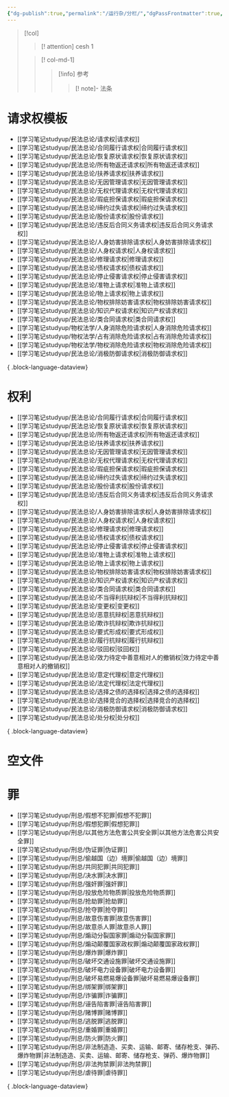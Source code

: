 ```yaml
---
{"dg-publish":true,"permalink":"/运行杂/分栏/","dgPassFrontmatter":true,"created":"2024-09-29T14:53:51.399+08:00","updated":"2024-11-03T00:26:41.609+08:00"}
---
```


> [!col]
>>[! attention] cesh
>>1
>
>>[! col-md-1]
>>>[!info] 参考
>>>>[! note]- 法条
# 请求权模板

- [[学习笔记studyup/民法总论/请求权\|请求权]]
- [[学习笔记studyup/民法总论/合同履行请求权\|合同履行请求权]]
- [[学习笔记studyup/民法总论/恢复原状请求权\|恢复原状请求权]]
- [[学习笔记studyup/民法总论/所有物返还请求权\|所有物返还请求权]]
- [[学习笔记studyup/民法总论/扶养请求权\|扶养请求权]]
- [[学习笔记studyup/民法总论/无因管理请求权\|无因管理请求权]]
- [[学习笔记studyup/民法总论/无权代理请求权\|无权代理请求权]]
- [[学习笔记studyup/民法总论/瑕疵担保请求权\|瑕疵担保请求权]]
- [[学习笔记studyup/民法总论/缔约过失请求权\|缔约过失请求权]]
- [[学习笔记studyup/民法总论/股份请求权\|股份请求权]]
- [[学习笔记studyup/民法总论/违反后合同义务请求权\|违反后合同义务请求权]]
- [[学习笔记studyup/民法总论/人身妨害排除请求权\|人身妨害排除请求权]]
- [[学习笔记studyup/民法总论/人身权请求权\|人身权请求权]]
- [[学习笔记studyup/民法总论/修理请求权\|修理请求权]]
- [[学习笔记studyup/民法总论/债权请求权\|债权请求权]]
- [[学习笔记studyup/民法总论/停止侵害请求权\|停止侵害请求权]]
- [[学习笔记studyup/民法总论/准物上请求权\|准物上请求权]]
- [[学习笔记studyup/民法总论/物上请求权\|物上请求权]]
- [[学习笔记studyup/民法总论/物权排除妨害请求权\|物权排除妨害请求权]]
- [[学习笔记studyup/民法总论/知识产权请求权\|知识产权请求权]]
- [[学习笔记studyup/民法总论/类合同请求权\|类合同请求权]]
- [[学习笔记studyup/物权法学/人身消除危险请求权\|人身消除危险请求权]]
- [[学习笔记studyup/物权法学/占有消除危险请求权\|占有消除危险请求权]]
- [[学习笔记studyup/物权法学/物权消除危险请求权\|物权消除危险请求权]]
- [[学习笔记studyup/民法总论/消极防御请求权\|消极防御请求权]]

{ .block-language-dataview}
# 权利
- [[学习笔记studyup/民法总论/合同履行请求权\|合同履行请求权]]
- [[学习笔记studyup/民法总论/恢复原状请求权\|恢复原状请求权]]
- [[学习笔记studyup/民法总论/所有物返还请求权\|所有物返还请求权]]
- [[学习笔记studyup/民法总论/扶养请求权\|扶养请求权]]
- [[学习笔记studyup/民法总论/无因管理请求权\|无因管理请求权]]
- [[学习笔记studyup/民法总论/无权代理请求权\|无权代理请求权]]
- [[学习笔记studyup/民法总论/瑕疵担保请求权\|瑕疵担保请求权]]
- [[学习笔记studyup/民法总论/缔约过失请求权\|缔约过失请求权]]
- [[学习笔记studyup/民法总论/股份请求权\|股份请求权]]
- [[学习笔记studyup/民法总论/违反后合同义务请求权\|违反后合同义务请求权]]
- [[学习笔记studyup/民法总论/人身妨害排除请求权\|人身妨害排除请求权]]
- [[学习笔记studyup/民法总论/人身权请求权\|人身权请求权]]
- [[学习笔记studyup/民法总论/修理请求权\|修理请求权]]
- [[学习笔记studyup/民法总论/债权请求权\|债权请求权]]
- [[学习笔记studyup/民法总论/停止侵害请求权\|停止侵害请求权]]
- [[学习笔记studyup/民法总论/准物上请求权\|准物上请求权]]
- [[学习笔记studyup/民法总论/物上请求权\|物上请求权]]
- [[学习笔记studyup/民法总论/物权排除妨害请求权\|物权排除妨害请求权]]
- [[学习笔记studyup/民法总论/知识产权请求权\|知识产权请求权]]
- [[学习笔记studyup/民法总论/类合同请求权\|类合同请求权]]
- [[学习笔记studyup/民法总论/不当得利抗辩权\|不当得利抗辩权]]
- [[学习笔记studyup/民法总论/变更权\|变更权]]
- [[学习笔记studyup/民法总论/恶意抗辩权\|恶意抗辩权]]
- [[学习笔记studyup/民法总论/欺诈抗辩权\|欺诈抗辩权]]
- [[学习笔记studyup/民法总论/要式形成权\|要式形成权]]
- [[学习笔记studyup/民法总论/履行抗辩权\|履行抗辩权]]
- [[学习笔记studyup/民法总论/驳回权\|驳回权]]
- [[学习笔记studyup/民法总论/效力待定中善意相对人的撤销权\|效力待定中善意相对人的撤销权]]
- [[学习笔记studyup/民法总论/意定代理权\|意定代理权]]
- [[学习笔记studyup/民法总论/法定代理权\|法定代理权]]
- [[学习笔记studyup/民法总论/选择之债的选择权\|选择之债的选择权]]
- [[学习笔记studyup/民法总论/选择竞合的选择权\|选择竞合的选择权]]
- [[学习笔记studyup/民法总论/消极防御请求权\|消极防御请求权]]
- [[学习笔记studyup/民法总论/处分权\|处分权]]

{ .block-language-dataview}
# 空文件


# 罪
- [[学习笔记studyup/刑总/假想不犯罪\|假想不犯罪]]
- [[学习笔记studyup/刑总/假想犯罪\|假想犯罪]]
- [[学习笔记studyup/刑总/以其他方法危害公共安全罪\|以其他方法危害公共安全罪]]
- [[学习笔记studyup/刑总/伪证罪\|伪证罪]]
- [[学习笔记studyup/刑总/偷越国（边）境罪\|偷越国（边）境罪]]
- [[学习笔记studyup/刑总/共同犯罪\|共同犯罪]]
- [[学习笔记studyup/刑总/决水罪\|决水罪]]
- [[学习笔记studyup/刑总/强奸罪\|强奸罪]]
- [[学习笔记studyup/刑总/投放危险物质罪\|投放危险物质罪]]
- [[学习笔记studyup/刑总/抢劫罪\|抢劫罪]]
- [[学习笔记studyup/刑总/抢夺罪\|抢夺罪]]
- [[学习笔记studyup/刑总/故意伤害罪\|故意伤害罪]]
- [[学习笔记studyup/刑总/故意杀人罪\|故意杀人罪]]
- [[学习笔记studyup/刑总/煽动分裂国家罪\|煽动分裂国家罪]]
- [[学习笔记studyup/刑总/煽动颠覆国家政权罪\|煽动颠覆国家政权罪]]
- [[学习笔记studyup/刑总/爆炸罪\|爆炸罪]]
- [[学习笔记studyup/刑总/破坏交通设施罪\|破坏交通设施罪]]
- [[学习笔记studyup/刑总/破坏电力设备罪\|破坏电力设备罪]]
- [[学习笔记studyup/刑总/破坏易燃易爆设备罪\|破坏易燃易爆设备罪]]
- [[学习笔记studyup/刑总/绑架罪\|绑架罪]]
- [[学习笔记studyup/刑总/诈骗罪\|诈骗罪]]
- [[学习笔记studyup/刑总/诬告陷害罪\|诬告陷害罪]]
- [[学习笔记studyup/刑总/赌博罪\|赌博罪]]
- [[学习笔记studyup/刑总/逃脱罪\|逃脱罪]]
- [[学习笔记studyup/刑总/重婚罪\|重婚罪]]
- [[学习笔记studyup/刑总/防火罪\|防火罪]]
- [[学习笔记studyup/刑总/非法制造造、买卖、运输、邮寄、储存枪支、弹药、爆炸物罪\|非法制造造、买卖、运输、邮寄、储存枪支、弹药、爆炸物罪]]
- [[学习笔记studyup/刑总/非法拘禁罪\|非法拘禁罪]]
- [[学习笔记studyup/刑总/虐待罪\|虐待罪]]

{ .block-language-dataview}